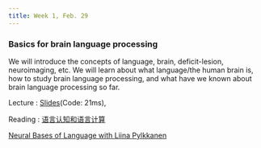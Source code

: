 ```yaml
---
title: Week 1, Feb. 29
---
```


### Basics for brain language processing

We will introduce the concepts of language, brain, deficit-lesion, neuroimaging, etc. We will learn about what language/the human brain is, how to study brain language processing, and what have we known about brain language processing so far.

Lecture
: [Slides](https://pan.baidu.com/s/16iMtQjqlaY8wJAMAxCZdXw)(Code: 21ms), 

Reading
:
[语言认知和语言计算](https://nlpr.ia.ac.cn/cip/ZongPublications/2022/2022%E7%8E%8B%E5%B0%91%E6%A5%A0-%E4%B8%AD%E5%9B%BD%E7%A7%91%E5%AD%A6.pdf)

[Neural Bases of Language with Liina Pylkkanen](https://www.youtube.com/channel/UCBbO6HEym_YC9yyt2rNYiEA)

